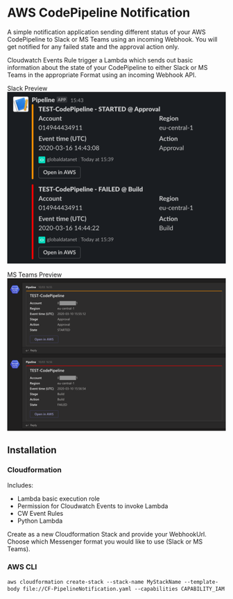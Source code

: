 # AWS CodePipeline Notification

A simple notification application sending different status of your AWS CodePipeline to Slack or MS Teams using an incoming Webhook. You will get notified for any failed state and the approval action only.

Cloudwatch Events Rule trigger a Lambda which sends out basic information about the state of your CodePipeline to either Slack or MS Teams in the appropriate Format using an incoming Webhook API.

Slack Preview
![Slack Screenshot](/slack-screenshot.png)

MS Teams Preview
![MS Teams Screenshot](/msteams-screenshot.png)

## Installation


### Cloudformation

Includes:

- Lambda basic execution role
- Permission for Cloudwatch Events to invoke Lambda
- CW Event Rules
- Python Lambda

Create as a new Cloudformation Stack and provide your WebhookUrl. Choose which Messenger format you would like to use (Slack or MS Teams).

### AWS CLI
```
aws cloudformation create-stack --stack-name MyStackName --template-body file://CF-PipelineNotification.yaml --capabilities CAPABILITY_IAM
```
